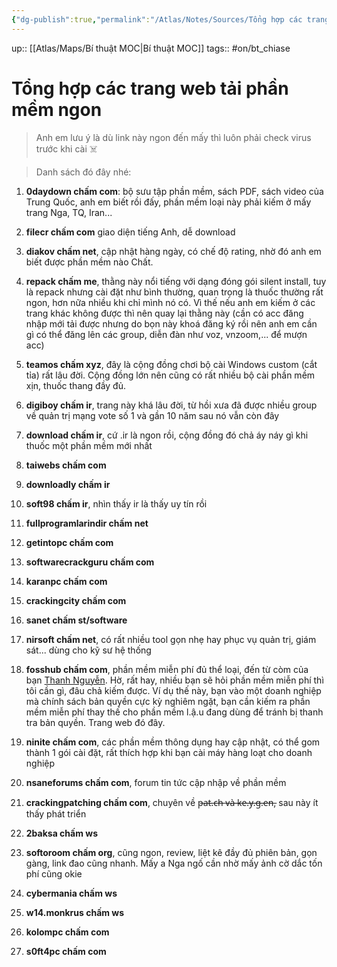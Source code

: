 ```yaml
---
{"dg-publish":true,"permalink":"/Atlas/Notes/Sources/Tổng hợp các trang web tải phần mềm ngon/"}
---
```


up:: [[Atlas/Maps/Bí thuật MOC\|Bí thuật MOC]]
tags:: #on/bt_chiase

# Tổng hợp các trang web tải phần mềm ngon

> Anh em lưu ý là dù link này ngon đến mấy thì luôn phải check virus trước khi cài ☠️

> Danh sách đó đây nhé:

1. **0daydown chấm com**: bộ sưu tập phần mềm, sách PDF, sách video của Trung Quốc, anh em biết rồi đấy, phần mềm loại này phải kiếm ở mấy trang Nga, TQ, Iran...
    
2. **filecr chấm com** giao diện tiếng Anh, dễ download
    
3. **diakov chấm net**, cập nhật hàng ngày, có chế độ rating, nhờ đó anh em biết được phần mềm nào Chất.
    
4. **repack chấm me**, thằng này nổi tiếng với dạng đóng gói silent install, tuy là repack nhưng cài đặt như bình thường, quan trọng là thuốc thường rất ngon, hơn nữa nhiều khi chỉ mình nó có. Vì thế nếu anh em kiếm ở các trang khác không được thì nên quay lại thằng này (cần có acc đăng nhập mới tải được nhưng do bọn này khoá đăng ký rồi nên anh em cần gì có thể đăng lên các group, diễn đàn như voz, vnzoom,... để mượn acc)
    
5. **teamos chấm xyz**, đây là cộng đồng chơi bộ cài Windows custom (cắt tỉa) rất lâu đời. Cộng đồng lớn nên cũng có rất nhiều bộ cài phần mềm xịn, thuốc thang đầy đủ.
    
6. **digiboy chấm ir**, trang này khá lâu đời, từ hồi xưa đã được nhiều group về quản trị mạng vote số 1 và gần 10 năm sau nó vẫn còn đây
    
7. **download chấm ir**, cứ .ir là ngon rồi, cộng đồng đó chả áy náy gì khi thuốc một phần mềm mới nhất
    
8. **taiwebs chấm com**
    
9. **downloadly chấm ir**
    
10. **soft98 chấm ir**, nhìn thấy ir là thấy uy tín rồi
    
11. **fullprogramlarindir chấm net**
    
12. **getintopc chấm com**
    
13. **softwarecrackguru chấm com**
    
14. **karanpc chấm com**
    
15. **crackingcity chấm com**
    
16. **sanet chấm st/software**
    
17. **nirsoft chấm net**, có rất nhiều tool gọn nhẹ hay phục vụ quản trị, giám sát... dùng cho kỹ sư hệ thống
    
18. **fosshub chấm com**, phần mềm miễn phí đủ thể loại, đến từ còm của bạn [Thanh Nguyễn](https://www.facebook.com/groups/226117783442787/user/100001612998716/?__cft__[0]=AZVoTIg4VBpdw6g-I6bZdJTyR418tMuUyVwaDWIr6IN7Q-8gNGzsdqkpXmy64dTnh9aukZgUskmAcnxnbt4aiqFG3AyAwn9ZXxquwJnEVhNGaOUJ2pQd_LnJx6R8oDRW571q9sz0IivFKxyrpmz8FvDO&__tn__=-]K-R). Hờ, rất hay, nhiều bạn sẽ hỏi phần mềm miễn phí thì tôi cần gì, đâu chả kiếm được. Ví dụ thế này, bạn vào một doanh nghiệp mà chính sách bản quyền cực kỳ nghiêm ngặt, bạn cần kiếm ra phần mềm miễn phí thay thế cho phần mềm l.ậ.u đang dùng để tránh bị thanh tra bản quyền. Trang web đó đây.
    
19. **ninite chấm com**, các phần mềm thông dụng hay cập nhật, có thể gom thành 1 gói cài đặt, rất thích hợp khi bạn cài máy hàng loạt cho doanh nghiệp
    
20. **nsaneforums chấm com**, forum tin tức cập nhập về phần mềm
    
21. **crackingpatching chấm com**, chuyên về p̶a̶t̶.̶c̶h̶ ̶v̶à̶ ̶k̶e̶.̶y̶.̶g̶.̶e̶n̶, sau này ít thấy phát triển
    
22. **2baksa chấm ws**
    
23. **softoroom chấm org**, cũng ngon, review, liệt kê đầy đủ phiên bản, gọn gàng, link đao cũng nhanh. Mấy a Nga ngố cần nhờ mấy ảnh cờ dắc tốn phí cũng okie
    
24. **cybermania chấm ws**
    
25. **w14.monkrus chấm ws**
    
26. **kolompc chấm com**
    
27. **s0ft4pc chấm com**